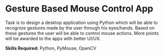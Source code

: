 # Gesture Based Mouse Control App
Task is to design a desktop application using Python which will be able to recognize gestures made by the user through his eyes/hands. Based on these gestures the user will be able to control mouse actions. More points will be awarded to the apps with better UI/UX.

**Skills Required:** Python, PyMouse, OpenCV

